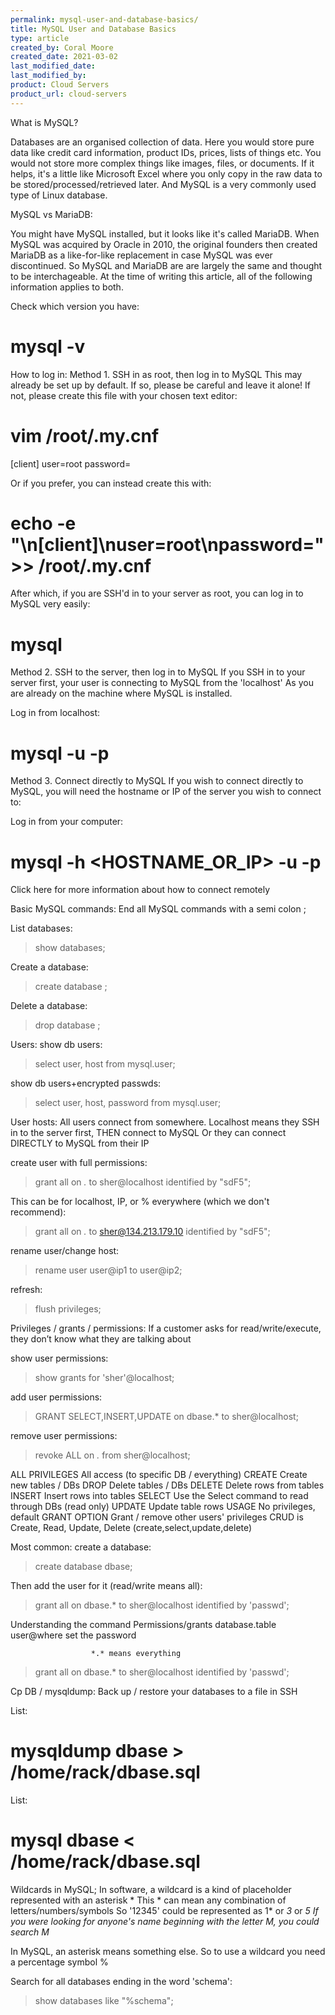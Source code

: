 ```yaml
---
permalink: mysql-user-and-database-basics/
title: MySQL User and Database Basics
type: article
created_by: Coral Moore
created_date: 2021-03-02
last_modified_date: 
last_modified_by: 
product: Cloud Servers
product_url: cloud-servers
---
```


What is MySQL?

Databases are an organised collection of data.
Here you would store pure data like credit card information, product IDs, prices, lists of things etc.
You would not store more complex things like images, files, or documents.
If it helps, it's a little like Microsoft Excel where you only copy in the raw data to be stored/processed/retrieved later.
And MySQL is a very commonly used type of Linux database.



MySQL vs MariaDB:

You might have MySQL installed, but it looks like it's called MariaDB.
When MySQL was acquired by Oracle in 2010, the original founders then created MariaDB as a like-for-like replacement in case MySQL was ever discontinued.
So MySQL and MariaDB are are largely the same and thought to be interchageable.
At the time of writing this article, all of the following information applies to both.


Check which version you have:

# mysql -v

How to log in:
Method 1. SSH in as root, then log in to MySQL
This may already be set up by default. If so, please be careful and leave it alone!
If not, please create this file with your chosen text editor:

# vim /root/.my.cnf
[client]
user=root
password=<password>

Or if you prefer, you can instead create this with:

# echo -e "\n[client]\nuser=root\npassword=<PASSWORD>" >> /root/.my.cnf

After which, if you are SSH'd in to your server as root, you can log in to MySQL very easily:

# mysql

Method 2. SSH to the server, then log in to MySQL
If you SSH in to your server first, your user is connecting to MySQL from the 'localhost'
As you are already on the machine where MySQL is installed.

Log in from localhost:

# mysql -u <USER> -p

Method 3. Connect directly to MySQL
If you wish to connect directly to MySQL, you will need the hostname or IP of the server you wish to connect to:

Log in from your computer:

# mysql -h <HOSTNAME_OR_IP> -u <USER> -p

Click here for more information about how to connect remotely


Basic MySQL commands:
End all MySQL commands with a semi colon ;

List databases:

> show databases;

Create a database:

> create database <DATABASE>;

Delete a database:

> drop database <DATABASE>;



Users:
show db users:

> select user, host from mysql.user;

show db users+encrypted passwds:

> select user, host, password from mysql.user;

User hosts:
All users connect from somewhere.
Localhost means they SSH in to the server first, THEN connect to MySQL
Or they can connect DIRECTLY to MySQL from their IP



create user with full permissions:

> grant all on *.* to sher@localhost identified by "sdF5";

This can be for localhost, IP, or % everywhere (which we don't recommend):

> grant all on *.* to sher@134.213.179.10 identified by "sdF5";

rename user/change host:

> rename user user@ip1 to user@ip2;

refresh:

> flush privileges;

Privileges / grants / permissions:
If a customer asks for read/write/execute, they don’t know what they are talking about

show user permissions:

> show grants for 'sher'@localhost;

add user permissions:

> GRANT SELECT,INSERT,UPDATE on dbase.* to sher@localhost;

remove user permissions:

> revoke ALL on *.* from sher@localhost;

ALL PRIVILEGES   All access (to specific DB / everything)
CREATE           Create new tables / DBs
DROP             Delete tables / DBs
DELETE           Delete rows from tables
INSERT           Insert rows into tables
SELECT           Use the Select command to read through DBs   (read only)
UPDATE           Update table rows
USAGE            No privileges, default
GRANT OPTION     Grant / remove other users' privileges
CRUD is Create, Read, Update, Delete (create,select,update,delete)

 

Most common:
create a database:

> create database dbase;

Then add the user for it (read/write means all):

> grant all on dbase.* to sher@localhost identified by 'passwd';

Understanding the command
Permissions/grants    database.table          user@where           set the password

                      *.* means everything

> grant all           on dbase.*              to sher@localhost    identified by 'passwd';

 

Cp DB / mysqldump:
Back up / restore your databases to a file in SSH

List:

# mysqldump dbase > /home/rack/dbase.sql

List:

# mysql dbase < /home/rack/dbase.sql

Wildcards in MySQL;
In software, a wildcard is a kind of placeholder represented with an asterisk *
This * can mean any combination of letters/numbers/symbols
So '12345' could be represented as  1*  or  *3*  or  *5
If you were looking for anyone's name beginning with the letter M, you could search M*

In MySQL, an asterisk means something else. So to use a wildcard you need a percentage symbol %

Search for all databases ending in the word 'schema':

> show databases like "%schema";
